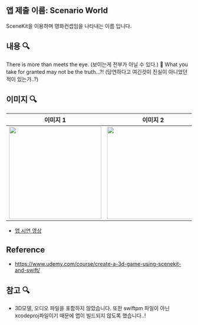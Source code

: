
## 앱 제출 이름: Scenario World
SceneKit을 이용하며 영화컨셉임을 나타내는 이름 입니다.
## 내용 🔍 
There is more than meets the eye. (보이는게 전부가 아닐 수 있다.) 🫣 
What you take for granted may not be the truth...?! (당연하다고 여긴것이 진실이 아니었던 적이 있는가..?)



## 이미지 🔍

| 이미지 1 | 이미지 2 | 이미지 3 | 이미지 4 |
|------------|-------------|-------------|-------------|
| <img src="https://user-images.githubusercontent.com/77485339/189519959-be24f7f0-b540-4957-a13a-52140c3457fb.png" width="250"> | <img src="https://user-images.githubusercontent.com/77485339/189520082-607f6300-7bbb-4bfb-a6b3-7bc647680631.png" width="250"> | <img src="https://user-images.githubusercontent.com/77485339/189520650-a0f82208-8c12-4c43-bca0-84596053bbc0.png" width="250"> |<img src="https://user-images.githubusercontent.com/77485339/189520676-5098af95-8360-455a-89a8-74a11b5d95c5.png" width="250"> |


- [앱 시연 영상](https://www.youtube.com/watch?v=3iZQ1FoaM1c)


## Reference

- https://www.udemy.com/course/create-a-3d-game-using-scenekit-and-swift/ 

## 참고 🔍
- 3D모델, 오디오 파일을 포함하지 않았습니다. 또한 swiftpm 파일이 아닌 xcodeproj파일이기 때문에 앱이 빌드되지 않도록 했습니다..!

